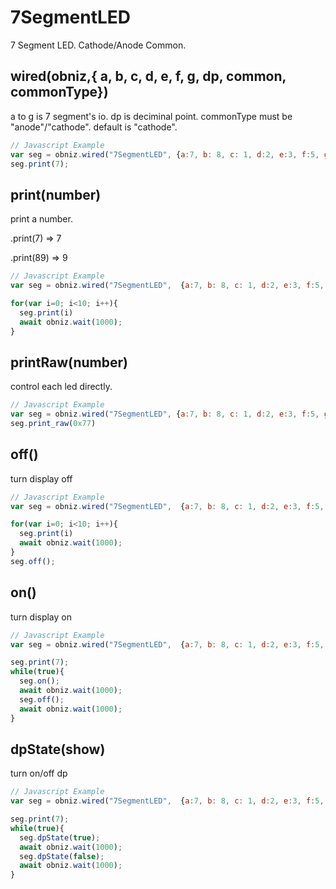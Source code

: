 # 7SegmentLED
7 Segment LED. Cathode/Anode Common.


## wired(obniz,{ a, b, c, d, e, f, g, dp, common, commonType})
a to g is 7 segment's io.
dp is deciminal point.
commonType must be "anode"/"cathode". default is "cathode".

```javascript
// Javascript Example
var seg = obniz.wired("7SegmentLED", {a:7, b: 8, c: 1, d:2, e:3, f:5, g:4, dp:0, common:6, commonType:"cathode"});
seg.print(7);
```

## print(number)
print a number.

.print(7) => 7

.print(89) => 9

```javascript
// Javascript Example
var seg = obniz.wired("7SegmentLED",  {a:7, b: 8, c: 1, d:2, e:3, f:5, g:4, dp:0, common:6, commonType:"cathode"});

for(var i=0; i<10; i++){
  seg.print(i)
  await obniz.wait(1000);
}
```

## printRaw(number)
control each led directly.
```javascript
// Javascript Example
var seg = obniz.wired("7SegmentLED", {a:7, b: 8, c: 1, d:2, e:3, f:5, g:4, dp:0, common:6, commonType:"cathode"});
seg.print_raw(0x77)
```

## off()
turn display off
```javascript
// Javascript Example
var seg = obniz.wired("7SegmentLED",  {a:7, b: 8, c: 1, d:2, e:3, f:5, g:4, dp:0, common:6, commonType:"cathode"});

for(var i=0; i<10; i++){
  seg.print(i)
  await obniz.wait(1000);
}
seg.off();
```

## on()
turn display on
```javascript
// Javascript Example
var seg = obniz.wired("7SegmentLED",  {a:7, b: 8, c: 1, d:2, e:3, f:5, g:4, dp:0, common:6, commonType:"cathode"});

seg.print(7);
while(true){
  seg.on();
  await obniz.wait(1000);
  seg.off();
  await obniz.wait(1000);
}
```

## dpState(show)
turn on/off dp
```javascript
// Javascript Example
var seg = obniz.wired("7SegmentLED",  {a:7, b: 8, c: 1, d:2, e:3, f:5, g:4, dp:0, common:6, commonType:"cathode"});

seg.print(7);
while(true){
  seg.dpState(true);
  await obniz.wait(1000);
  seg.dpState(false);
  await obniz.wait(1000);
}
```
